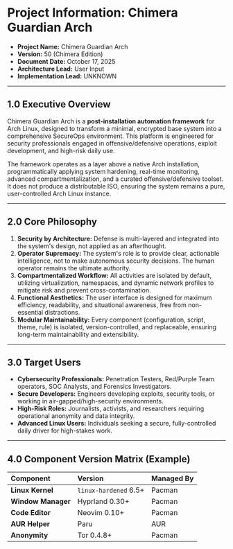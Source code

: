# Project Information: Chimera Guardian Arch

* **Project Name:** Chimera Guardian Arch
* **Version:** 50 (Chimera Edition)
* **Document Date:** October 17, 2025
* **Architecture Lead:** User Input
* **Implementation Lead:** UNKNOWN

---

## 1.0 Executive Overview

Chimera Guardian Arch is a **post-installation automation framework** for Arch Linux, designed to transform a minimal, encrypted base system into a comprehensive SecureOps environment. This platform is engineered for security professionals engaged in offensive/defensive operations, exploit development, and high-risk daily use.

The framework operates as a layer above a native Arch installation, programmatically applying system hardening, real-time monitoring, advanced compartmentalization, and a curated offensive/defensive toolset. It does not produce a distributable ISO, ensuring the system remains a pure, user-controlled Arch Linux instance.

---

## 2.0 Core Philosophy

1.  **Security by Architecture:** Defense is multi-layered and integrated into the system's design, not applied as an afterthought.
2.  **Operator Supremacy:** The system's role is to provide clear, actionable intelligence, not to make autonomous security decisions. The human operator remains the ultimate authority.
3.  **Compartmentalized Workflow:** All activities are isolated by default, utilizing virtualization, namespaces, and dynamic network profiles to mitigate risk and prevent cross-contamination.
4.  **Functional Aesthetics:** The user interface is designed for maximum efficiency, readability, and situational awareness, free from non-essential distractions.
5.  **Modular Maintainability:** Every component (configuration, script, theme, rule) is isolated, version-controlled, and replaceable, ensuring long-term maintainability and extensibility.

---

## 3.0 Target Users

* **Cybersecurity Professionals:** Penetration Testers, Red/Purple Team operators, SOC Analysts, and Forensics Investigators.
* **Secure Developers:** Engineers developing exploits, security tools, or working in air-gapped/high-security environments.
* **High-Risk Roles:** Journalists, activists, and researchers requiring operational anonymity and data integrity.
* **Advanced Linux Users:** Individuals seeking a secure, fully-controlled daily driver for high-stakes work.

---

## 4.0 Component Version Matrix (Example)

| Component | Version | Managed By |
| :--- | :--- | :--- |
| **Linux Kernel** | `linux-hardened` 6.5+ | Pacman |
| **Window Manager**| Hyprland 0.30+ | Pacman |
| **Code Editor** | Neovim 0.10+ | Pacman |
| **AUR Helper** | Paru | AUR |
| **Anonymity** | Tor 0.4.8+ | Pacman |